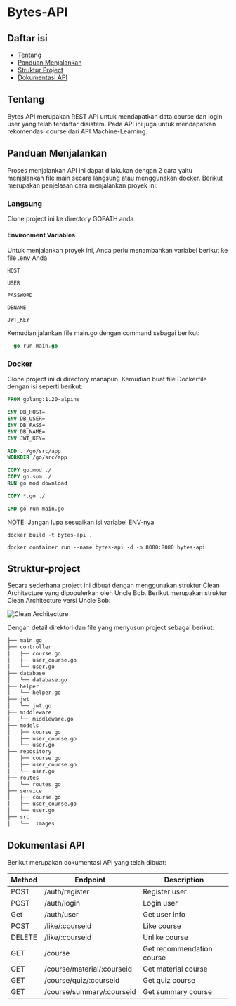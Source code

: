 # Bytes-API

## Daftar isi

- [Tentang](#tentang)
- [Panduan Menjalankan](#panduan-menjalankan)
- [Struktur Project](#struktur-project)
- [Dokumentasi API](#dokumentasi-api)

## Tentang

Bytes API merupakan REST API untuk mendapatkan data course dan login user yang telah terdaftar disistem. Pada API ini juga untuk mendapatkan rekomendasi course dari API Machine-Learning.

## Panduan Menjalankan

Proses menjalankan API ini dapat dilakukan dengan 2 cara yaitu menjalankan file main secara langsung atau menggunakan docker. Berikut merupakan penjelasan cara menjalankan proyek ini:

### Langsung

Clone project ini ke directory GOPATH anda

#### Environment Variables

Untuk menjalankan proyek ini, Anda perlu menambahkan variabel berikut ke file .env Anda

`HOST`

`USER`

`PASSWORD`

`DBNAME`

`JWT_KEY`

Kemudian jalankan file main.go dengan command sebagai berikut:

```go
  go run main.go
```

### Docker

Clone project ini di directory manapun. Kemudian buat file Dockerfile dengan isi seperti berikut:

```Dockerfile
FROM golang:1.20-alpine

ENV DB_HOST=
ENV DB_USER=
ENV DB_PASS=
ENV DB_NAME=
ENV JWT_KEY=

ADD . /go/src/app
WORKDIR /go/src/app

COPY go.mod ./
COPY go.sum ./
RUN go mod download

COPY *.go ./

CMD go run main.go
```

NOTE: Jangan lupa sesuaikan isi variabel ENV-nya

```docker
docker build -t bytes-api .
```

```docker
docker container run --name bytes-api -d -p 8080:8080 bytes-api
```

## Struktur-project

Secara sederhana project ini dibuat dengan menggunakan struktur Clean Architecture yang dipopulerkan oleh Uncle Bob. Berikut merupakan struktur Clean Architecture versi Uncle Bob:

![Clean Architecture](https://user-images.githubusercontent.com/13291041/102681893-84326980-4208-11eb-8f84-2959e03b89d8.png)

Dengan detail direktori dan file yang menyusun project sebagai berikut:

```bash
├── main.go
├── controller
│   ├── course.go
│   ├── user_course.go
│   └── user.go
├── database
│   └── database.go
├── helper
│   └── helper.go
├── jwt
│   └── jwt.go
├── middleware
│   └── middleware.go
├── models
│   ├── course.go
│   ├── user_course.go
│   └── user.go
├── repository
│   ├── course.go
│   ├── user_course.go
│   └── user.go
├── routes
│   └── routes.go
├── service
│   ├── course.go
│   ├── user_course.go
│   └── user.go
├── src
│   └──  images
```

## Dokumentasi API

Berikut merupakan dokumentasi API yang telah dibuat:

| Method | Endpoint                   | Description               |
| ------ | -------------------------- | ------------------------- |
| POST   | /auth/register             | Register user             |
| POST   | /auth/login                | Login user                |
| Get    | /auth/user                 | Get user info             |
| POST   | /like/:courseid            | Like course               |
| DELETE | /like/:courseid            | Unlike course             |
| GET    | /course                    | Get recommendation course |
| GET    | /course/material/:courseid | Get material course       |
| GET    | /course/quiz/:courseid     | Get quiz course           |
| GET    | /course/summary/:courseid  | Get summary course        |
